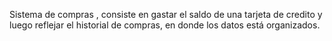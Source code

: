 Sistema de compras , consiste en gastar el saldo de una tarjeta de credito y luego reflejar el historial de compras, en donde los datos está organizados.
